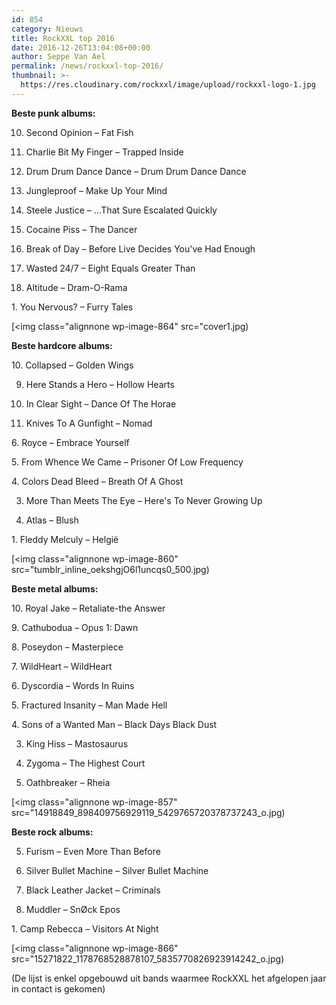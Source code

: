 ```yaml
---
id: 854
category: Nieuws
title: RockXXL top 2016
date: 2016-12-26T13:04:08+00:00
author: Seppe Van Ael
permalink: /news/rockxxl-top-2016/
thumbnail: >-
  https://res.cloudinary.com/rockxxl/image/upload/rockxxl-logo-1.jpg
---
```

**Beste punk albums:**

10. Second Opinion – Fat Fish

9. Charlie Bit My Finger – Trapped Inside

8. Drum Drum Dance Dance – Drum Drum Dance Dance

7. Jungleproof – Make Up Your Mind

6. Steele Justice – …That Sure Escalated Quickly

5. Cocaine Piss – The Dancer

4. Break of Day – Before Live Decides You've Had Enough

3. Wasted 24/7 – Eight Equals Greater Than

2. Altitude – Dram-O-Rama

1. You Nervous? – Furry Tales

[<img class="alignnone wp-image-864" src="cover1.jpg)

**Beste hardcore albums:**

10. Collapsed – Golden Wings

9. Here Stands a Hero – Hollow Hearts

8. In Clear Sight – Dance Of The Horae

7. Knives To A Gunfight – Nomad

6. Royce – Embrace Yourself

5. From Whence We Came – Prisoner Of Low Frequency

4. Colors Dead Bleed – Breath Of A Ghost

3. More Than Meets The Eye – Here's To Never Growing Up

2. Atlas – Blush

1. Fleddy Melculy – Helgië

[<img class="alignnone wp-image-860" src="tumblr_inline_oekshgjO6l1uncqs0_500.jpg)

**Beste metal albums:**

10. Royal Jake – Retaliate-the Answer

9. Cathubodua – Opus 1: Dawn

8. Poseydon – Masterpiece

7. WildHeart – WildHeart

6. Dyscordia – Words In Ruins

5. Fractured Insanity – Man Made Hell

4. Sons of a Wanted Man – Black Days Black Dust

3. King Hiss – Mastosaurus

2. Zygoma – The Highest Court

1. Oathbreaker – Rheia

[<img class="alignnone wp-image-857" src="14918849_898409756929119_5429765720378737243_o.jpg)

**Beste rock albums:**

5. Furism – Even More Than Before

4. Silver Bullet Machine – Silver Bullet Machine

3. Black Leather Jacket – Criminals

2. Muddler – SnØck Epos

1. Camp Rebecca – Visitors At Night

[<img class="alignnone wp-image-866" src="15271822_1178768528878107_5835770826923914242_o.jpg)

(De lijst is enkel opgebouwd uit bands waarmee RockXXL het afgelopen jaar in contact is gekomen)
